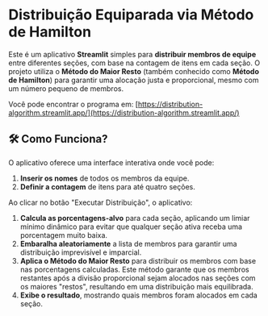 # Distribuição Equiparada via Método de Hamilton

Este é um aplicativo **Streamlit** simples para **distribuir membros de equipe** entre diferentes seções, com base na contagem de itens em cada seção. O projeto utiliza o **Método do Maior Resto** (também conhecido como **Método de Hamilton**) para garantir uma alocação justa e proporcional, mesmo com um número pequeno de membros.

Você pode encontrar o programa em: [https://distribution-algorithm.streamlit.app/](https://distribution-algorithm.streamlit.app/)

## 🛠️ Como Funciona?

O aplicativo oferece uma interface interativa onde você pode:

1.  **Inserir os nomes** de todos os membros da equipe.
2.  **Definir a contagem** de itens para até quatro seções.

Ao clicar no botão "Executar Distribuição", o aplicativo:

1.  **Calcula as porcentagens-alvo** para cada seção, aplicando um limiar mínimo dinâmico para evitar que qualquer seção ativa receba uma porcentagem muito baixa.
2.  **Embaralha aleatoriamente** a lista de membros para garantir uma distribuição imprevisível e imparcial.
3.  **Aplica o Método do Maior Resto** para distribuir os membros com base nas porcentagens calculadas. Este método garante que os membros restantes após a divisão proporcional sejam alocados nas seções com os maiores "restos", resultando em uma distribuição mais equilibrada.
4.  **Exibe o resultado**, mostrando quais membros foram alocados em cada seção.
